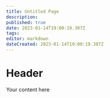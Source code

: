 ```yaml
---
title: Untitled Page
description: 
published: true
date: 2023-01-14T19:00:19.307Z
tags: 
editor: markdown
dateCreated: 2023-01-14T19:00:19.307Z
---
```


# Header
Your content here